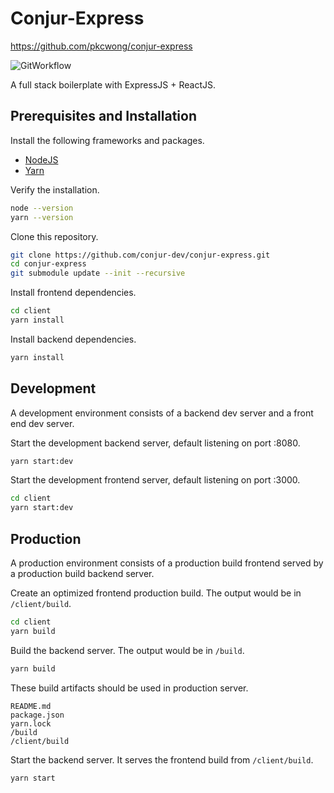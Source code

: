 # Conjur-Express

https://github.com/pkcwong/conjur-express

![GitWorkflow](https://github.com/conjur-dev/conjur-express/workflows/master/badge.svg)

A full stack boilerplate with ExpressJS + ReactJS.

## Prerequisites and Installation

Install the following frameworks and packages.

- [NodeJS](https://nodejs.org/en/)
- [Yarn](https://yarnpkg.com/)

Verify the installation.

```bash
node --version
yarn --version
```

Clone this repository.

```bash
git clone https://github.com/conjur-dev/conjur-express.git
cd conjur-express
git submodule update --init --recursive
```

Install frontend dependencies.

```bash
cd client
yarn install
```

Install backend dependencies.

```bash
yarn install
```

## Development

A development environment consists of a backend dev server and a front end dev server.

Start the development backend server, default listening on port :8080.

```bash
yarn start:dev
```

Start the development frontend server, default listening on port :3000.
```bash
cd client
yarn start:dev
```

## Production

A production environment consists of a production build frontend served by a production build backend server. 

Create an optimized frontend production build. The output would be in `/client/build`.

```bash
cd client
yarn build
```

Build the backend server. The output would be in `/build`.

```bash
yarn build
```

These build artifacts should be used in production server.

```
README.md
package.json
yarn.lock
/build
/client/build
```

Start the backend server. It serves the frontend build from `/client/build`.

```bash
yarn start
```
